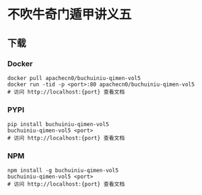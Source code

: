 # 不吹牛奇门遁甲讲义五

## 下载

### Docker

```
docker pull apachecn0/buchuiniu-qimen-vol5
docker run -tid -p <port>:80 apachecn0/buchuiniu-qimen-vol5
# 访问 http://localhost:{port} 查看文档
```

### PYPI

```
pip install buchuiniu-qimen-vol5
buchuiniu-qimen-vol5 <port>
# 访问 http://localhost:{port} 查看文档
```

### NPM

```
npm install -g buchuiniu-qimen-vol5
buchuiniu-qimen-vol5 <port>
# 访问 http://localhost:{port} 查看文档
```
